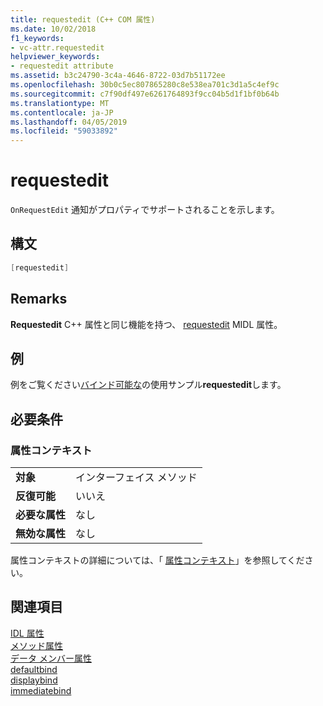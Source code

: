 ```yaml
---
title: requestedit (C++ COM 属性)
ms.date: 10/02/2018
f1_keywords:
- vc-attr.requestedit
helpviewer_keywords:
- requestedit attribute
ms.assetid: b3c24790-3c4a-4646-8722-03d7b51172ee
ms.openlocfilehash: 30b0c5ec807865280c8e538ea701c3d1a5c4ef9c
ms.sourcegitcommit: c7f90df497e6261764893f9cc04b5d1f1bf0b64b
ms.translationtype: MT
ms.contentlocale: ja-JP
ms.lasthandoff: 04/05/2019
ms.locfileid: "59033892"
---
```

# <a name="requestedit"></a>requestedit

`OnRequestEdit` 通知がプロパティでサポートされることを示します。

## <a name="syntax"></a>構文

```cpp
[requestedit]
```

## <a name="remarks"></a>Remarks

**Requestedit** C++ 属性と同じ機能を持つ、 [requestedit](/windows/desktop/Midl/requestedit) MIDL 属性。

## <a name="example"></a>例

例をご覧ください[バインド可能な](bindable.md)の使用サンプル**requestedit**します。

## <a name="requirements"></a>必要条件

### <a name="attribute-context"></a>属性コンテキスト

|||
|-|-|
|**対象**|インターフェイス メソッド|
|**反復可能**|いいえ|
|**必要な属性**|なし|
|**無効な属性**|なし|

属性コンテキストの詳細については、「 [属性コンテキスト](cpp-attributes-com-net.md#contexts)」を参照してください。

## <a name="see-also"></a>関連項目

[IDL 属性](idl-attributes.md)<br/>
[メソッド属性](method-attributes.md)<br/>
[データ メンバー属性](data-member-attributes.md)<br/>
[defaultbind](defaultbind.md)<br/>
[displaybind](displaybind.md)<br/>
[immediatebind](immediatebind.md)